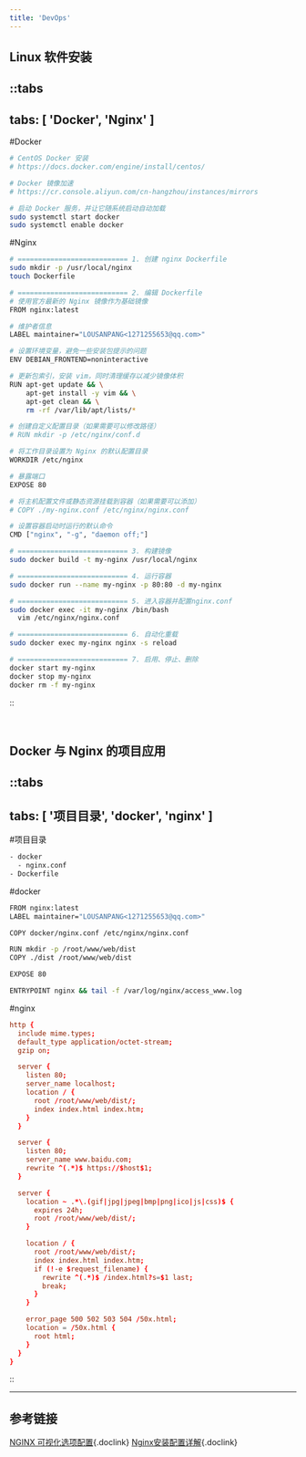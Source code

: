 ```yaml
---
title: 'DevOps'
---
```


## Linux 软件安装

::tabs
---
tabs: [ 'Docker', 'Nginx' ]
---
#Docker
```bash
# CentOS Docker 安装
# https://docs.docker.com/engine/install/centos/

# Docker 镜像加速
# https://cr.console.aliyun.com/cn-hangzhou/instances/mirrors

# 启动 Docker 服务，并让它随系统启动自动加载
sudo systemctl start docker
sudo systemctl enable docker
```

#Nginx
```bash
# =========================== 1. 创建 nginx Dockerfile
sudo mkdir -p /usr/local/nginx
touch Dockerfile

# =========================== 2. 编辑 Dockerfile
# 使用官方最新的 Nginx 镜像作为基础镜像
FROM nginx:latest

# 维护者信息
LABEL maintainer="LOUSANPANG<1271255653@qq.com>"

# 设置环境变量，避免一些安装包提示的问题
ENV DEBIAN_FRONTEND=noninteractive

# 更新包索引，安装 vim，同时清理缓存以减少镜像体积
RUN apt-get update && \
    apt-get install -y vim && \
    apt-get clean && \
    rm -rf /var/lib/apt/lists/*

# 创建自定义配置目录（如果需要可以修改路径）
# RUN mkdir -p /etc/nginx/conf.d

# 将工作目录设置为 Nginx 的默认配置目录
WORKDIR /etc/nginx

# 暴露端口
EXPOSE 80

# 将主机配置文件或静态资源挂载到容器（如果需要可以添加）
# COPY ./my-nginx.conf /etc/nginx/nginx.conf

# 设置容器启动时运行的默认命令
CMD ["nginx", "-g", "daemon off;"]

# =========================== 3. 构建镜像
sudo docker build -t my-nginx /usr/local/nginx

# =========================== 4. 运行容器
sudo docker run --name my-nginx -p 80:80 -d my-nginx

# =========================== 5. 进入容器并配置nginx.conf
sudo docker exec -it my-nginx /bin/bash
  vim /etc/nginx/nginx.conf

# =========================== 6. 自动化重载
sudo docker exec my-nginx nginx -s reload

# =========================== 7. 启用、停止、删除
docker start my-nginx
docker stop my-nginx
docker rm -f my-nginx
```
::

<br />

## Docker 与 Nginx 的项目应用

::tabs
---
tabs: [ '项目目录', 'docker', 'nginx' ]
---

#项目目录
```bash
- docker
  - nginx.conf
- Dockerfile
```

#docker
```bash
FROM nginx:latest
LABEL maintainer="LOUSANPANG<1271255653@qq.com>"

COPY docker/nginx.conf /etc/nginx/nginx.conf

RUN mkdir -p /root/www/web/dist
COPY ./dist /root/www/web/dist

EXPOSE 80

ENTRYPOINT nginx && tail -f /var/log/nginx/access_www.log
```

#nginx
```conf
http {
  include mime.types;
  default_type application/octet-stream;
  gzip on;

  server {
    listen 80;
    server_name localhost;
    location / {
      root /root/www/web/dist/;
      index index.html index.htm;
    }
  }

  server {
    listen 80;
    server_name www.baidu.com;
    rewrite ^(.*)$ https://$host$1;
  }

  server {
    location ~ .*\.(gif|jpg|jpeg|bmp|png|ico|js|css)$ {
      expires 24h;
      root /root/www/web/dist/;
    }

    location / {
      root /root/www/web/dist/;
      index index.html index.htm;
      if (!-e $request_filename) {
        rewrite ^(.*)$ /index.html?s=$1 last;
        break;
      }
    }

    error_page 500 502 503 504 /50x.html;
    location = /50x.html {
      root html;
    }
  }
}
```
::

<hr />

## 参考链接

[NGINX 可视化选项配置](https://www.digitalocean.com/community/tools/nginx?global.app.lang=zhCN){.doclink}
[Nginx安装配置详解](https://mp.weixin.qq.com/s/Cd9T_nhAtJ8hI6waEzZiEg){.doclink}
